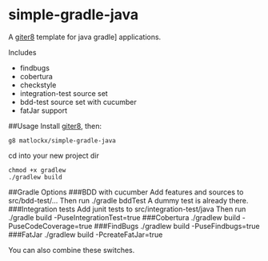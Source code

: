 simple-gradle-java
==================

A [giter8][g8] template for java gradle] applications.

Includes

* findbugs
* cobertura
* checkstyle
* integration-test source set
* bdd-test source set with cucumber
* fatJar support

##Usage
Install [giter8][g8], then:

    g8 matlockx/simple-gradle-java

cd into your new project dir

    chmod +x gradlew
    ./gradlew build

##Gradle Options
###BDD with cucumber
Add features and sources to src/bdd-test/...
Then run
    ./gradle bddTest
A dummy test is already there.
###Integration tests
Add junit tests to src/integration-test/java
Then run
    ./gradle build -PuseIntegrationTest=true
###Cobertura
    ./gradlew build -PuseCodeCoverage=true
###FindBugs
    ./gradlew build -PuseFindbugs=true
###FatJar
    ./gradlew build -PcreateFatJar=true

You can also combine these switches.

[g8]: http://github.com/n8han/giter8#readme